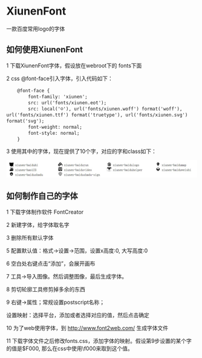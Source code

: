 XiunenFont
==========

一款百度常用logo的字体

如何使用XiunenFont
------------------------------
1 下载XiunenFont字体，假设放在webroot下的 fonts下面

2 css @font-face引入字体，引入代码如下：

		@font-face {
			font-family: 'xiunen';
			src: url('fonts/xiunen.eot');
			src: local('☺'), url('fonts/xiunen.woff') format('woff'), url('fonts/xiunen.ttf') format('truetype'), url('fonts/xiunen.svg') format('svg');
			font-weight: normal;
			font-style: normal;
		}

3 使用其中的字体，现在提供了10个字，对应的字和class如下：

![github](https://github.com/xiunen/XiunenFont/blob/master/icon.jpg "icons")  

如何制作自己的字体
-----------------------------
1 下载字体制作软件 FontCreator

2 新建字体，给字体取名字

3 删除所有默认字体

5 配置默认值：格式->设置->范围，设置x高度:0, 大写高度:0

6 空白处右键点击“添加”，会展开画布

7 工具->导入图像。然后调整图像，最后生成字体。

8 剪切轮廓工具修剪掉多余的东西

9 右键->属性；常规设置postscript名称；

设置映射：选择平台，添加或者选择对应的值，然后点击确定

10 为了web使用字体，到 http://www.font2web.com/ 生成字体文件

11 下载字体文件之后修改fonts.css，添加字体的映射。假设第9步设置的某个字的值是$F000, 那么在css中使用\f000来取到这个值。
